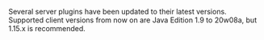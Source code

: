 Several server plugins have been updated to their latest versions. Supported client versions from now on are Java Edition 1.9 to 20w08a, but 1.15.x is recommended.
